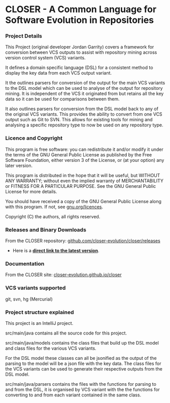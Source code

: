 # CLOSER - A Common Language for Software Evolution in Repositories

### Project Details
This Project (original developer Jordan Garrity) covers a framework for conversion between VCS outputs 
to assist with repository mining across version control system 
(VCS) variants.

It defines a domain specific language (DSL) for a 
consistent method to display the key data from each VCS output variant.

It the outlines parsers for conversion of the output for the main VCS 
variants to the DSL model which can be used to analyse of the output 
for repository mining. It is independent of the VCS it originated from
but retains all the key data so it can be used for comparisons between them.

It also outlines parsers for conversion from the DSL model back to any of the 
original VCS variants. This provides the ability to convert from one VCS output
such as Git to SVN. This allows for existing tools for mining and analysing a specific 
repository type to now be used on any repository type.

### Licence and Copyright

This program is free software: you can redistribute it and/or modify it under the terms of the GNU General Public License as published by the Free Software Foundation, either version 3 of the License, or (at your option) any later version.

This program is distributed in the hope that it will be useful, but WITHOUT ANY WARRANTY; without even the implied warranty of MERCHANTABILITY or FITNESS FOR A PARTICULAR PURPOSE. See the GNU General Public License for more details.

You should have received a copy of the GNU General Public License along with this program. If not, see [gnu.org/licences](https://www.gnu.org/licenses/).

Copyright (C) the authors, all rights reserved.

### Releases and Binary Downloads
From the CLOSER repository: [github.com/closer-evolution/closer/releases](https://github.com/closer-evolution/closer/releases) 
- Here is a **[direct link to the latest version](https://github.com/closer-evolution/closer/releases/latest)**.

### Documentation
From the CLOSER site: [closer-evolution.github.io/closer](https://closer-evolution.github.io/closer/)

### VCS variants supported
git, svn, hg (Mercurial)

### Project structure explained
This project is an IntelliJ project.

src/main/java contains all the source code for this project.

src/main/java/models contains the class files that build up the DSL
model and class files for the various VCS variants. 

For the DSL model these classes can all be jsonified as the output of the parsing 
to the model will be a json file with the key data.
The class files for the VCS variants can be used 
to generate their respective outputs from the DSL model.

src/main/java/parsers contains the files with the functions for parsing 
to and from the DSL, it is organised by VCS variant with the the functions
for converting to and from each variant contained in the same class.


